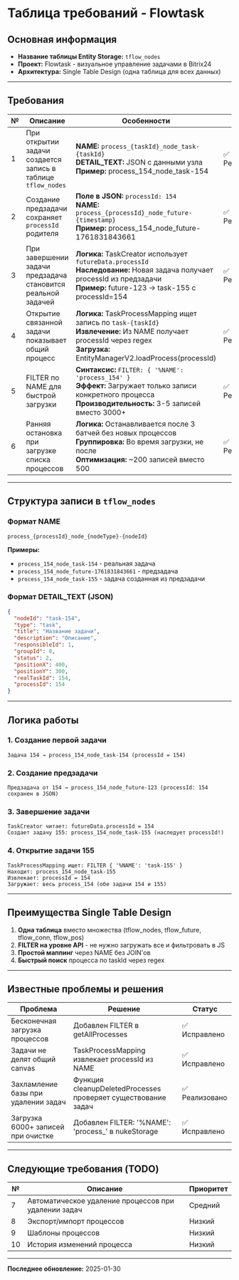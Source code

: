 # Таблица требований - Flowtask

## Основная информация
- **Название таблицы Entity Storage:** `tflow_nodes`
- **Проект:** Flowtask - визуальное управление задачами в Bitrix24
- **Архитектура:** Single Table Design (одна таблица для всех данных)

---

## Требования

| № | Описание | Особенности | Статус |
|---|----------|-------------|--------|
| 1 | При открытии задачи создается запись в таблице `tflow_nodes` | **NAME:** `process_{taskId}_node_task-{taskId}`<br>**DETAIL_TEXT:** JSON с данными узла<br>**Пример:** process_154_node_task-154 | ✅ Реализовано |
| 2 | Создание предзадачи сохраняет `processId` родителя | **Поле в JSON:** `processId: 154`<br>**NAME:** `process_{processId}_node_future-{timestamp}`<br>**Пример:** process_154_node_future-1761831843661 | ✅ Реализовано |
| 3 | При завершении задачи предзадача становится реальной задачей | **Логика:** TaskCreator использует `futureData.processId`<br>**Наследование:** Новая задача получает processId из предзадачи<br>**Пример:** future-123 → task-155 с processId=154 | ✅ Реализовано |
| 4 | Открытие связанной задачи показывает общий процесс | **Логика:** TaskProcessMapping ищет запись по `task-{taskId}`<br>**Извлечение:** Из NAME получает processId через regex<br>**Загрузка:** EntityManagerV2.loadProcess(processId) | ✅ Реализовано |
| 5 | FILTER по NAME для быстрой загрузки | **Синтаксис:** `FILTER: { '%NAME': 'process_154' }`<br>**Эффект:** Загружает только записи конкретного процесса<br>**Производительность:** 3-5 записей вместо 3000+ | ✅ Реализовано |
| 6 | Ранняя остановка при загрузке списка процессов | **Логика:** Останавливается после 3 батчей без новых процессов<br>**Группировка:** Во время загрузки, не после<br>**Оптимизация:** ~200 записей вместо 500 | ✅ Реализовано |

---

## Структура записи в `tflow_nodes`

### Формат NAME
```
process_{processId}_node_{nodeType}-{nodeId}
```

**Примеры:**
- `process_154_node_task-154` - реальная задача
- `process_154_node_future-1761831843661` - предзадача
- `process_154_node_task-155` - задача созданная из предзадачи

### Формат DETAIL_TEXT (JSON)
```json
{
  "nodeId": "task-154",
  "type": "task",
  "title": "Название задачи",
  "description": "Описание",
  "responsibleId": 1,
  "groupId": 0,
  "status": 2,
  "positionX": 400,
  "positionY": 300,
  "realTaskId": 154,
  "processId": 154
}
```

---

## Логика работы

### 1. Создание первой задачи
```
Задача 154 → process_154_node_task-154 (processId = 154)
```

### 2. Создание предзадачи
```
Предзадача от 154 → process_154_node_future-123 (processId: 154 сохранен в JSON)
```

### 3. Завершение задачи
```
TaskCreator читает: futureData.processId = 154
Создает задачу 155: process_154_node_task-155 (наследует processId!)
```

### 4. Открытие задачи 155
```
TaskProcessMapping ищет: FILTER { '%NAME': 'task-155' }
Находит: process_154_node_task-155
Извлекает: processId = 154
Загружает: весь process_154 (обе задачи 154 и 155)
```

---

## Преимущества Single Table Design

1. **Одна таблица** вместо множества (tflow_nodes, tflow_future, tflow_conn, tflow_pos)
2. **FILTER на уровне API** - не нужно загружать все и фильтровать в JS
3. **Простой маппинг** через NAME без JOIN'ов
4. **Быстрый поиск** процесса по taskId через regex

---

## Известные проблемы и решения

| Проблема | Решение | Статус |
|----------|---------|--------|
| Бесконечная загрузка процессов | Добавлен FILTER в getAllProcesses | ✅ Исправлено |
| Задачи не делят общий canvas | TaskProcessMapping извлекает processId из NAME | ✅ Исправлено |
| Захламление базы при удалении задач | Функция cleanupDeletedProcesses проверяет существование задач | ✅ Реализовано |
| Загрузка 6000+ записей при очистке | Добавлен FILTER: '%NAME': 'process_' в nukeStorage | ✅ Исправлено |

---

## Следующие требования (TODO)

| № | Описание | Приоритет |
|---|----------|-----------|
| 7 | Автоматическое удаление процессов при удалении задач | Средний |
| 8 | Экспорт/импорт процессов | Низкий |
| 9 | Шаблоны процессов | Низкий |
| 10 | История изменений процесса | Низкий |

---

**Последнее обновление:** 2025-01-30
